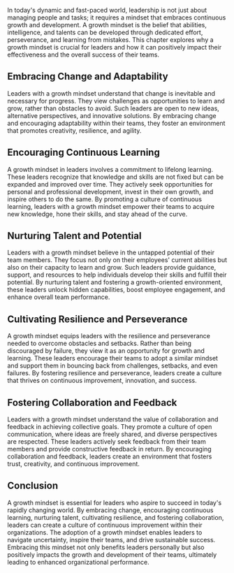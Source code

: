 
In today's dynamic and fast-paced world, leadership is not just about managing people and tasks; it requires a mindset that embraces continuous growth and development. A growth mindset is the belief that abilities, intelligence, and talents can be developed through dedicated effort, perseverance, and learning from mistakes. This chapter explores why a growth mindset is crucial for leaders and how it can positively impact their effectiveness and the overall success of their teams.

## Embracing Change and Adaptability

Leaders with a growth mindset understand that change is inevitable and necessary for progress. They view challenges as opportunities to learn and grow, rather than obstacles to avoid. Such leaders are open to new ideas, alternative perspectives, and innovative solutions. By embracing change and encouraging adaptability within their teams, they foster an environment that promotes creativity, resilience, and agility.

## Encouraging Continuous Learning

A growth mindset in leaders involves a commitment to lifelong learning. These leaders recognize that knowledge and skills are not fixed but can be expanded and improved over time. They actively seek opportunities for personal and professional development, invest in their own growth, and inspire others to do the same. By promoting a culture of continuous learning, leaders with a growth mindset empower their teams to acquire new knowledge, hone their skills, and stay ahead of the curve.

## Nurturing Talent and Potential

Leaders with a growth mindset believe in the untapped potential of their team members. They focus not only on their employees' current abilities but also on their capacity to learn and grow. Such leaders provide guidance, support, and resources to help individuals develop their skills and fulfill their potential. By nurturing talent and fostering a growth-oriented environment, these leaders unlock hidden capabilities, boost employee engagement, and enhance overall team performance.

## Cultivating Resilience and Perseverance

A growth mindset equips leaders with the resilience and perseverance needed to overcome obstacles and setbacks. Rather than being discouraged by failure, they view it as an opportunity for growth and learning. These leaders encourage their teams to adopt a similar mindset and support them in bouncing back from challenges, setbacks, and even failures. By fostering resilience and perseverance, leaders create a culture that thrives on continuous improvement, innovation, and success.

## Fostering Collaboration and Feedback

Leaders with a growth mindset understand the value of collaboration and feedback in achieving collective goals. They promote a culture of open communication, where ideas are freely shared, and diverse perspectives are respected. These leaders actively seek feedback from their team members and provide constructive feedback in return. By encouraging collaboration and feedback, leaders create an environment that fosters trust, creativity, and continuous improvement.

## Conclusion

A growth mindset is essential for leaders who aspire to succeed in today's rapidly changing world. By embracing change, encouraging continuous learning, nurturing talent, cultivating resilience, and fostering collaboration, leaders can create a culture of continuous improvement within their organizations. The adoption of a growth mindset enables leaders to navigate uncertainty, inspire their teams, and drive sustainable success. Embracing this mindset not only benefits leaders personally but also positively impacts the growth and development of their teams, ultimately leading to enhanced organizational performance.
